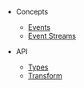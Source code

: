 - Concepts
  - [Events](events.md)
  - [Event Streams](event-streams.md)

- API
  - [Types](types.md)
  - [Transform](transform.md)

